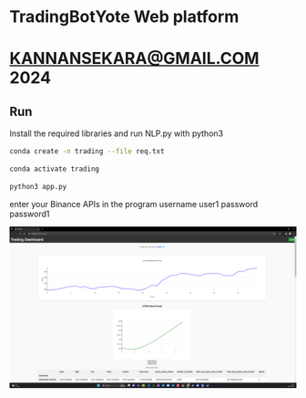 # TradingBotYote Web platform
# KANNANSEKARA@GMAIL.COM 2024
## Run

Install the required libraries and run NLP.py with python3

```bash
conda create -n trading --file req.txt
```
```bash
conda activate trading
```

```bash
python3 app.py
```

enter your Binance APIs in the program
username user1
password password1

![TradingBotYote](/TradingBotYote.png)
